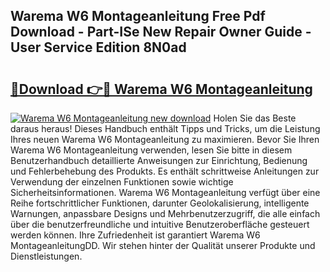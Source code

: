 ## Warema W6 Montageanleitung Free Pdf Download - Part-ISe New Repair Owner Guide - User Service Edition 8N0ad

# <h2><a href="http://df6k437.blite.top/?on=Warema+W6+Montageanleitung">🔗Download 👉🔴 Warema W6 Montageanleitung</a></h2>

[![Warema W6 Montageanleitung new download](https://i.imgur.com/lujVjoI.png)](http://df6k437.blite.top/?on=Warema+W6+Montageanleitung)
Holen Sie das Beste daraus heraus! Dieses Handbuch enthält Tipps und Tricks, um die Leistung Ihres neuen Warema W6 Montageanleitung zu maximieren. Bevor Sie Ihren Warema W6 Montageanleitung verwenden, lesen Sie bitte in diesem Benutzerhandbuch detaillierte Anweisungen zur Einrichtung, Bedienung und Fehlerbehebung des Produkts. Es enthält schrittweise Anleitungen zur Verwendung der einzelnen Funktionen sowie wichtige Sicherheitsinformationen. Warema W6 Montageanleitung verfügt über eine Reihe fortschrittlicher Funktionen, darunter Geolokalisierung, intelligente Warnungen, anpassbare Designs und Mehrbenutzerzugriff, die alle einfach über die benutzerfreundliche und intuitive Benutzeroberfläche gesteuert werden können. Ihre Zufriedenheit ist garantiert Warema W6 MontageanleitungDD. Wir stehen hinter der Qualität unserer Produkte und Dienstleistungen.
